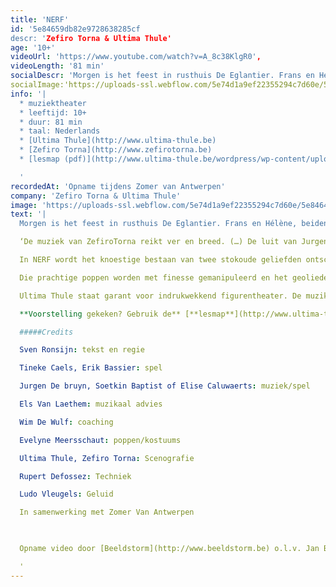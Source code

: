 ```yaml
---
title: 'NERF'
id: '5e84659db82e9728638285cf
descr: 'Zefiro Torna & Ultima Thule'
age: '10+'
videoUrl: 'https://www.youtube.com/watch?v=A_8c38KlgR0',
videoLength: '81 min'
socialDescr: 'Morgen is het feest in rusthuis De Eglantier. Frans en Hélène, beiden 106, vieren hun 80 jaar samen. Maar midden in de nacht zit Frans naar haar te kijken. Dat is Hélène niet meer. Dat zijn haar contouren, maar dan slecht ingekleurd. Help, Frans! Help! Hij moet iets doen. Nu. De deur staat op een kier. 't Is de moment! En ineens zijn ze daar: herinneringen, een verhaal over jeugd en ouderdom, stappen en misstappen, waarheid en verzinsel, over lief en leed.'
socialImage:'https://uploads-ssl.webflow.com/5e74d1a9ef22355294c7d60e/5e84645c8f9f4ea94b4627b3_NERF%20%C2%A9KoenVanOvermeiren%203.jpg'
info: '|
  * muziektheater
  * leeftijd: 10+
  * duur: 81 min
  * taal: Nederlands
  * [Ultima Thule](http://www.ultima-thule.be)
  * [Zefiro Torna](http://www.zefirotorna.be)  
  * [lesmap (pdf)](http://www.ultima-thule.be/wordpress/wp-content/uploads/2014/03/lesmap-NERF.pdf)

  ‍'
recordedAt: 'Opname tijdens Zomer van Antwerpen'
company: 'Zefiro Torna & Ultima Thule'
image: 'https://uploads-ssl.webflow.com/5e74d1a9ef22355294c7d60e/5e84645c8f9f4ea94b4627b3_NERF%20%C2%A9KoenVanOvermeiren%203.jpg'
text: '|
  Morgen is het feest in rusthuis De Eglantier. Frans en Hélène, beiden 106, vieren hun 80 jaar samen. Maar midden in de nacht zit Frans naar haar te kijken. Dat is Hélène niet meer. Dat zijn haar contouren, maar dan slecht ingekleurd. Help, Frans! Help! Hij moet iets doen. Nu. De deur staat op een kier. 't Is de moment! En ineens zijn ze daar: herinneringen, een verhaal over jeugd en ouderdom, stappen en misstappen, waarheid en verzinsel, over lief en leed.

  ‘De muziek van ZefiroTorna reikt ver en breed. (…) De luit van Jurgen De bruyn wordt ingezet als een typisch continuo-instrument, dat de emoties vet onderstreept. Met nerveus getokkel kan hij een hevig oplopende ruzie aan, of zelfs een Nokia-tune. Geert van der Speeten, De Standaard

  In NERF wordt het knoestige bestaan van twee stokoude geliefden ontschorst tot er enkel een dunne kloppende levensader overblijft. Ontroerende, treurige, komische dialogen en taferelen maken deel uit van een ononderbroken zinnebeeldige metamorfose. Figuren transformeren, woorden worden overbodig, klanken dunnen uit. Tot hun essentie.

  Die prachtige poppen worden met finesse gemanipuleerd en het geoliede poppenspel wordt door virtuoos gezang omhuld. Het maakt Nerf tot een rakend portret van ‘la tendreguerre’ zoals Brel de verweerde maar stevig gewortelde liefde tussen twee mensen definieerde Els van Steenberghe, Focus Knack

  Ultima Thule staat garant voor indrukwekkend figurentheater. De muzikanten van Zefiro Torna spinnen een ragfijn net doorheen de voorstelling. Hun queeste naar het 'betere levenslied' leidt naar verassende plaats- en tijdsdimensies en vergeten genres.

  **Voorstelling gekeken? Gebruik de** [**lesmap**](http://www.ultima-thule.be/wordpress/wp-content/uploads/2014/03/lesmap-NERF.pdf) **voor nog meer plezier.**

  #####Credits

  Sven Ronsijn: tekst en regie

  Tineke Caels, Erik Bassier: spel

  Jurgen De bruyn, Soetkin Baptist of Elise Caluwaerts: muziek/spel

  Els Van Laethem: muzikaal advies

  Wim De Wulf: coaching

  Evelyne Meersschaut: poppen/kostuums

  Ultima Thule, Zefiro Torna: Scenografie

  Rupert Defossez: Techniek

  Ludo Vleugels: Geluid

  In samenwerking met Zomer Van Antwerpen

  ‍

  Opname video door [Beeldstorm](http://www.beeldstorm.be) o.l.v. Jan Bosteels

  ‍'
---
```

